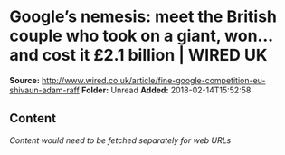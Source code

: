 # Google’s nemesis: meet the British couple who took on a giant, won... and cost it £2.1 billion | WIRED UK

**Source:** http://www.wired.co.uk/article/fine-google-competition-eu-shivaun-adam-raff
**Folder:** Unread
**Added:** 2018-02-14T15:52:58




## Content
*Content would need to be fetched separately for web URLs*
